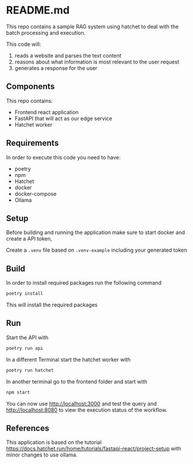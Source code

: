 # README.md

This repo contains a sample RAG system using hatchet to deal with the batch processing and execution. 

This code will:

1. reads a website and parses the text content
2. reasons about what information is most relevant to the user request
3. generates a response for the user

## Components

This repo contains: 

* Frontend react application
* FastAPI that will act as our edge service
* Hatchet worker 

## Requirements

In order to execute this code you need to have:

* poetry
* npm
* Hatchet
* docker
* docker-compose
* Ollama

## Setup

Before building and running the application make sure to start docker and create a API token, 

Create a `.venv` file based on `.venv-example` including your generated token 


## Build

In order to install required packages run the following command

```sh
poetry install
```

This will install the required packages

## Run

Start the API with 

```sh
poetry run api
```

In a different Terminal start the hatchet worker with

```sh
poetry run hatchet
```

In another terminal go to the frontend folder and start with

```sh
npm start
```

You can now use <http://localhost:3000> and test the query and <http://localhost:8080> to view the execution status of the workflow.

## References

This application is based on the tutorial <https://docs.hatchet.run/home/tutorials/fastapi-react/project-setup> with minor changes to use ollama.
